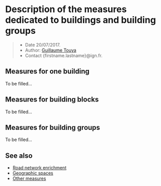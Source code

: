 # Description of the measures dedicated to buildings and building groups

> - Date 20/07/2017.
> - Author: [Guillaume Touya][1]
> - Contact {firstname.lastname}@ign.fr.



Measures for one building
-------------
To be filled...



Measures for building blocks
-------------
To be filled...


Measures for building groups
-------------
To be filled...



See also
-------------
- [Road network enrichment][2]
- [Geographic spaces][3]
- [Other measures][4]


[1]: https://umrlastig.github.io/guillaume-touya/
[2]: /spatial_analysis/road_enrichment.md
[3]: /spatial_analysis/geographic_spaces.md
[4]: /spatial_analysis/other_measures.md
